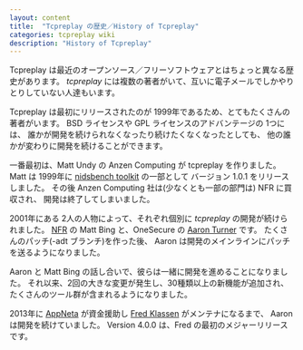 ```yaml
---
layout: content
title:  "Tcpreplay の歴史／History of Tcpreplay"
categories: tcpreplay wiki
description: "History of Tcpreplay"
---
```



Tcpreplay は最近のオープンソース／フリーソフトウェアとはちょっと異なる歴史があります。
*tcpreplay* には複数の著者がいて、互いに電子メールでしかやりとりしていない人達もいます。

Tcpreplay は最初にリリースされたのが 1999年であるため、とてもたくさんの著者がいます。
BSD ライセンスや GPL ライセンスのアドバンテージの 1つには、
誰かが開発を続けられなくなったり続けたくなくなったとしても、
他の誰かが変わりに開発を続けることができます。

一番最初は、Matt Undy の Anzen Computing が tcpreplay を作りました。
Matt は 1999年に [nidsbench toolkit][nidsbench] の一部として
バージョン 1.0.1 をリリースしました。
その後 Anzen Computing 社は(少なくとも一部の部門は) NFR に買収され、
開発は終了してしまいました。

2001年にある 2人の人物によって、それぞれ個別に *tcpreplay* の開発が続けられました。
[NFR][NFR] の Matt Bing と、OneSecure の [Aaron Turner][aaron] です。
たくさんのパッチ(-adt ブランチ)を作った後、
Aaron は開発のメインラインにパッチを送るようになりました。

Aaron と Matt Bing の話し合いで、彼らは一緒に開発を進めることになりました。
それ以来、2回の大きな変更が発生し、30種類以上の新機能が追加され、
たくさんのツール群が含まれるようになりました。

2013年に [AppNeta][AppNeta] が資金援助し [Fred Klassen][fklassen] がメンテナになるまで、
Aaron は開発を続けていました。 Version 4.0.0 は、Fred の最初のメジャーリリースです。

[nidsbench]:      http://dl.packetstormsecurity.net/UNIX/IDS/nidsbench/nidsbench.html
[NFR]:            http://www.nfr.com
[aaron]:          http://synfin.net
[fklassen]:       https://github.com/fklassen
[AppNeta]:        http://www.appneta.com
